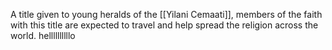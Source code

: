 A title given to young heralds of the [[Yilani Cemaati]], members of the faith with this title are expected to travel and help spread the religion across the world.
hellllllllllo


